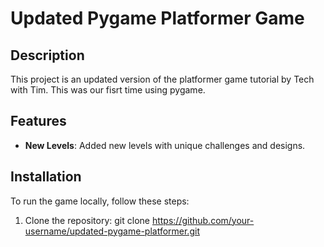 # Updated Pygame Platformer Game

## Description

This project is an updated version of the platformer game tutorial by Tech with Tim.
This was our fisrt time using pygame.

## Features
- **New Levels**: Added new levels with unique challenges and designs.

## Installation

To run the game locally, follow these steps:

1. Clone the repository: git clone https://github.com/your-username/updated-pygame-platformer.git
